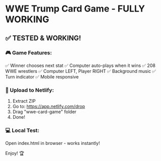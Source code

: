 # WWE Trump Card Game - FULLY WORKING

## ✅ TESTED & WORKING!

### 🎮 Game Features:
✅ Winner chooses next stat
✅ Computer auto-plays when it wins
✅ 208 WWE wrestlers
✅ Computer LEFT, Player RIGHT
✅ Background music
✅ Turn indicator
✅ Mobile responsive

### 🚀 Upload to Netlify:
1. Extract ZIP
2. Go to: https://app.netlify.com/drop
3. Drag "wwe-card-game" folder
4. Done!

### 💻 Local Test:
Open index.html in browser - works instantly!

Enjoy! 🏆
